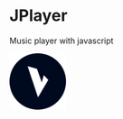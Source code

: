 # JPlayer
Music player with javascript

<div>
  <img src="https://github.com/arminmehraeen/MTodo/blob/master/github/logo.svg" width="100">
</div>
